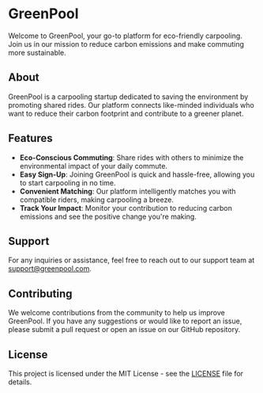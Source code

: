 # GreenPool

Welcome to GreenPool, your go-to platform for eco-friendly carpooling. Join us in our mission to reduce carbon emissions and make commuting more sustainable.

## About

GreenPool is a carpooling startup dedicated to saving the environment by promoting shared rides. Our platform connects like-minded individuals who want to reduce their carbon footprint and contribute to a greener planet.

## Features

- **Eco-Conscious Commuting**: Share rides with others to minimize the environmental impact of your daily commute.
- **Easy Sign-Up**: Joining GreenPool is quick and hassle-free, allowing you to start carpooling in no time.
- **Convenient Matching**: Our platform intelligently matches you with compatible riders, making carpooling a breeze.
- **Track Your Impact**: Monitor your contribution to reducing carbon emissions and see the positive change you're making.

## Support

For any inquiries or assistance, feel free to reach out to our support team at support@greenpool.com.

## Contributing

We welcome contributions from the community to help us improve GreenPool. If you have any suggestions or would like to report an issue, please submit a pull request or open an issue on our GitHub repository.

## License

This project is licensed under the MIT License - see the [LICENSE](LICENSE) file for details.

